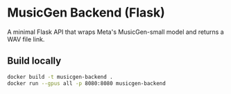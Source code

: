 # MusicGen Backend (Flask)

A minimal Flask API that wraps Meta's MusicGen-small model and returns a WAV file link.

## Build locally
```bash
docker build -t musicgen-backend .
docker run --gpus all -p 8080:8080 musicgen-backend
